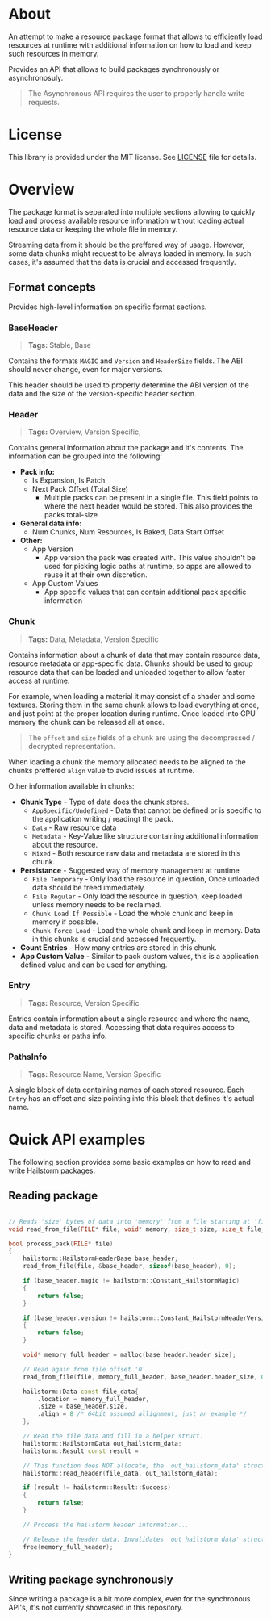 # About

An attempt to make a resource package format that allows to efficiently load resources at runtime with additional information on how to load and keep such resources in memory.

Provides an API that allows to build packages synchronously or asynchronosuly.
> The Asynchronous API requires the user to properly handle write requests.

# License

This library is provided under the MIT license.
See [LICENSE](/LICENSE) file for details.

# Overview

The package format is separated into multiple sections allowing to quickly load and process available resource information without loading actual resource data or keeping the whole file in memory.

Streaming data from it should be the preffered way of usage. However, some data chunks might request to be always loaded in memory. In such cases, it's assumed that the data is crucial and accessed frequently.

## Format concepts

Provides high-level information on specific format sections.

### BaseHeader
> **Tags:** Stable, Base

Contains the formats `MAGIC` and `Version` and `HeaderSize` fields. The ABI should never change, even for major versions.

This header should be used to properly determine the ABI version of the data and the size of the version-specific header section.

### Header
> **Tags:** Overview, Version Specific,

Contains general information about the package and it's contents. The information can be grouped into the following:
* __Pack info:__
  * Is Expansion, Is Patch
  * Next Pack Offset (Total Size)
    * Multiple packs can be present in a single file. This field points to where the next header would be stored. This also provides the packs total-size
* __General data info:__
  * Num Chunks, Num Resources, Is Baked, Data Start Offset
* __Other:__
  * App Version
    * App version the pack was created with. This value shouldn't be used for picking logic paths at runtime, so apps are allowed to reuse it at their own discretion.
  * App Custom Values
    * App specific values that can contain additional pack specific information

### Chunk
> **Tags:** Data, Metadata, Version Specific

Contains information about a chunk of data that may contain resource data, resource metadata or app-specific data. Chunks should be used to group resource data that can be loaded and unloaded together to allow faster access at runtime.

For example, when loading a material it may consist of a shader and some textures. Storing them in the same chunk allows to load everything at once, and just point at the proper location during runtime. Once loaded into GPU memory the chunk can be released all at once.

> The `offset` and `size` fields of a chunk are using the decompressed / decrypted representation.

When loading a chunk the memory allocated needs to be aligned to the chunks preffered `align` value to avoid issues at runtime.

Other information available in chunks:
* __Chunk Type__ - Type of data does the chunk stores.
  * `AppSpecific/Undefined` - Data that cannot be defined or is specific to the application writing / readingt the pack.
  * `Data` - Raw resource data
  * `Metadata` - Key-Value like structure containing additional information about the resource.
  * `Mixed` - Both resource raw data and metadata are stored in this chunk.
* __Persistance__ - Suggested way of memory management at runtime
  * `File Temporary` - Only load the resource in question, Once unloaded data should be freed immediately.
  * `File Regular` - Only load the resource in question, keep loaded unless memory needs to be reclaimed.
  * `Chunk Load If Possible` - Load the whole chunk and keep in memory if possible.
  * `Chunk Force Load` - Load the whole chunk and keep in memory. Data in this chunks is crucial and accessed frequently.
* __Count Entries__ - How many entries are stored in this chunk.
* __App Custom Value__ - Similar to pack custom values, this is a application defined value and can be used for anything.

### Entry
> **Tags:** Resource, Version Specific

Entries contain information about a single resource and where the name, data and metadata is stored. Accessing that data requires access to specific chunks or paths info.

### PathsInfo
> **Tags:** Resource Name, Version Specific

A single block of data containing names of each stored resource. Each `Entry` has an offset and size pointing into this block that defines it's actual name.

# Quick API examples

The following section provides some basic examples on how to read and write Hailstorm packages.

## Reading package

```cpp

// Reads 'size' bytes of data into 'memory' from a file starting at 'file_offset'.
void read_from_file(FILE* file, void* memory, size_t size, size_t file_offset) { ... }

bool process_pack(FILE* file)
{
    hailstorm::HailstormHeaderBase base_header;
    read_from_file(file, &base_header, sizeof(base_header), 0);

    if (base_header.magic != hailstorm::Constant_HailstormMagic)
    {
        return false;
    }

    if (base_header.version != hailstorm::Constant_HailstormHeaderVersionV0)
    {
        return false;
    }

    void* memory_full_header = malloc(base_header.header_size);

    // Read again from file offset '0'
    read_from_file(file, memory_full_header, base_header.header_size, 0);

    hailstorm::Data const file_data{
        .location = memory_full_header,
        .size = base_header.size,
        .align = 8 /* 64bit assumed allignment, just an example */
    };

    // Read the file data and fill in a helper struct.
    hailstorm::HailstormData out_hailstorm_data;
    hailstorm::Result const result =

    // This function does NOT allocate, the 'out_hailstorm_data' struct is only valid as long as the backing memory 'file_data' is not released.
    hailstorm::read_header(file_data, out_hailstorm_data);

    if (result != hailstorm::Result::Success)
    {
        return false;
    }

    // Process the hailstorm header information...

    // Release the header data. Invalidates 'out_hailstorm_data' struct.
    free(memory_full_header);
}
```

## Writing package synchronously

Since writing a package is a bit more complex, even for the synchronous API's, it's not currently showcased in this repository.
